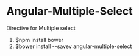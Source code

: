 # Angular-Multiple-Select
Directive for Multiple select 

1. $npm install bower
2. $bower install --savev angular-multiple-select

